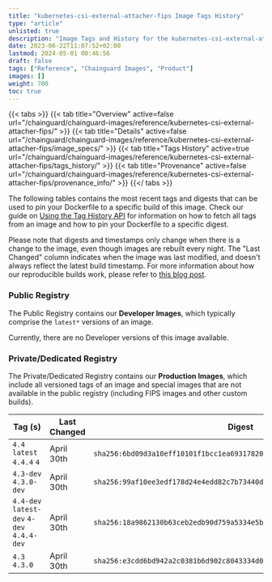 ```yaml
---
title: "kubernetes-csi-external-attacher-fips Image Tags History"
type: "article"
unlisted: true
description: "Image Tags and History for the kubernetes-csi-external-attacher-fips Chainguard Image"
date: 2023-06-22T11:07:52+02:00
lastmod: 2024-05-01 00:46:56
draft: false
tags: ["Reference", "Chainguard Images", "Product"]
images: []
weight: 700
toc: true
---
```


{{< tabs >}}
{{< tab title="Overview" active=false url="/chainguard/chainguard-images/reference/kubernetes-csi-external-attacher-fips/" >}}
{{< tab title="Details" active=false url="/chainguard/chainguard-images/reference/kubernetes-csi-external-attacher-fips/image_specs/" >}}
{{< tab title="Tags History" active=true url="/chainguard/chainguard-images/reference/kubernetes-csi-external-attacher-fips/tags_history/" >}}
{{< tab title="Provenance" active=false url="/chainguard/chainguard-images/reference/kubernetes-csi-external-attacher-fips/provenance_info/" >}}
{{</ tabs >}}

The following tables contains the most recent tags and digests that can be used to pin your Dockerfile to a specific build of this image. Check our guide on [Using the Tag History API](/chainguard/chainguard-images/using-the-tag-history-api/) for information on how to fetch all tags from an image and how to pin your Dockerfile to a specific digest.

Please note that digests and timestamps only change when there is a change to the image, even though images are rebuilt every night. The "Last Changed" column indicates when the image was last modified, and doesn't always reflect the latest build timestamp. For more information about how our reproducible builds work, please refer to [this blog post](https://www.chainguard.dev/unchained/reproducing-chainguards-reproducible-image-builds).

### Public Registry
The Public Registry contains our **Developer Images**, which typically comprise the `latest*` versions of an image.

Currently, there are no Developer versions of this image available.

### Private/Dedicated Registry
The Private/Dedicated Registry contains our **Production Images**, which include all versioned tags of an image and special images that are not available in the public registry (including FIPS images and other custom builds).

| Tag (s)                                     | Last Changed | Digest                                                                    |
|---------------------------------------------|--------------|---------------------------------------------------------------------------|
|  `4.4` `latest` `4.4.4` `4`                 | April 30th   | `sha256:6bd09d3a10eff10101f1bcc1ea69317820a580c79c96a89af7592706196026a2` |
|  `4.3-dev` `4.3.0-dev`                      | April 30th   | `sha256:99af10ee3edf178d24e4edd82c7b73440dbf6cfa2c85cfb85f9c7cec3e11b46d` |
|  `4.4-dev` `latest-dev` `4-dev` `4.4.4-dev` | April 30th   | `sha256:18a9862130b63ceb2edb90d759a5334e5bef169f369a5edd9ce15858fbdd28f7` |
|  `4.3` `4.3.0`                              | April 30th   | `sha256:e3cdd6bd942a2c0381b6d902c8043334d0cf8359689384ba0b67d1cb03d6e149` |

